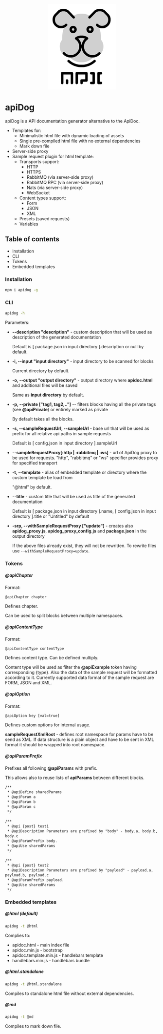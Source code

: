<p align="center">
  <img src="./apidog.png" alt="ApiDog">
</p>

apiDog
======

apiDog is a API documentation generator alternative to the ApiDoc.

* Templates for:
  * Minimalistic html file with dynamic loading of assets
  * Single pre-compiled html file with no external dependencies
  * Mark down file
* Server-side proxy
* Sample request plugin for html template:
    * Transports support:
        * HTTP
        * HTTPS
        * RabbitMQ (via server-side proxy)
        * RabbitMQ RPC (via server-side proxy)
        * Nats (via server-side proxy)
        * WebSocket
    * Content types support:
        * Form
        * JSON
        * XML
    * Presets (saved requests)
    * Variables

Table of contents
-----------------

* Installation
* CLI
* Tokens
* Embedded templates

### Installation

```sh
npm i apidog -g
```

### CLI

```sh
apidog -h
```

Parameters:

* **--description "description"** - custom description that will be used as description of the generated documentation

  Default is \[ package.json in input directory \].description or null by default.

* **-i, --input "input directory"** - input directory to be scanned for blocks

  Current directory by default.

* **-o, --output "output directory"** - output directory where **apidoc.html** and additional files will be saved

  Same as **input directory** by default.

* **-p, --private \["tag1, tag2,.."\]** -- filters blocks having all the private tags (see **@apiPrivate**) or entirely marked as private

  By default takes all the blocks.

* **-s, --sampleRequestUrl, --sampleUrl** - base url that will be used as prefix for all relative api paths in sample requests

  Default is \[ config.json in input directory \].sampleUrl

* **--sampleRequestProxy\[:http | :rabbitmq | :ws\]** - url of ApiDog proxy to be used for requests. "http", "rabbitmq" or "ws" specifier provides proxy for specified transport

* **-t, --template** - alias of embedded template or directory where the custom template be load from

  "@html" by default.

* **--title** - custom title that will be used as title of the generated documentation

  Default is \[ package.json in input directory \].name, \[ config.json in input directory \].title or "Untitled" by default

* **-srp, --withSampleRequestProxy \["update"\]** - creates also **apidog_proxy.js**, **apidog_proxy_config.js** and **package.json** in the output directory

  If the above files already exist, they will not be rewritten. To rewrite files use ```--withSampleRequestProxy=update```.

### Tokens

##### @apiChapter

Format:
```
@apiChapter chapter
```

Defines chapter.

Can be used to split blocks between multiple namespaces.

##### @apiContentType

Format:
```
@apiContentType contentType
```

Defines content type.
Can be defined multiply.

Content type will be used as filter the **@apiExample** token having corresponding {type}.
Also the data of the sample request will be formatted according to it.
Currently supported data format of the sample request are FORM, JSON and XML.

##### @apiOption

Format:
```
@apiOption key [val=true]
```

Defines custom options for internal usage.

**sampleRequestXmlRoot** - defines root namespace for params have to be send as XML.
If data structure is a plain object and have to be sent in XML format it should be wrapped into root namespace.

##### @apiParamPrefix

Prefixes all following **@apiParam**s with prefix.

This allows also to reuse lists of **apiParams** between different blocks.

```
/**
 * @apiDefine sharedParams
 * @apiParam a
 * @apiParam b
 * @apiParam c
 */

/**
 * @api {post} test1
 * @apiDescription Parameters are prefixed by "body" - body.a, body.b, body.c
 * @apiParamPrefix body.
 * @apiUse sharedParams
 */

/**
 * @api {post} test2
 * @apiDescription Parameters are prefixed by "payload" - payload.a, payload.b, payload.c
 * @apiParamPrefix payload.
 * @apiUse sharedParams
 */
```

### Embedded templates

##### @html (default)

```sh
apidog -t @html
```

Complies to:

* apidoc.html - main index file
* apidoc.min.js - bootstrap
* apidoc.template.min.js - handlebars template
* handlebars.min.js - handlebars bundle

##### @html.standalone

```sh
apidog -t @html.standalone
```

Compiles to standalone html file without external dependencies.

##### @md

```sh
apidog -t @md
```

Compiles to mark down file.
